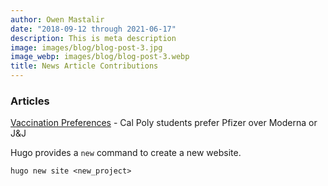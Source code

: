 ```yaml
---
author: Owen Mastalir
date: "2018-09-12 through 2021-06-17"
description: This is meta description
image: images/blog/blog-post-3.jpg
image_webp: images/blog/blog-post-3.webp
title: News Article Contributions
---
```


### Articles

[Vaccination Preferences](https://mustangnews.net/cal-poly-students-getting-vaccinated/) - Cal Poly students prefer Pfizer over Moderna or J&J


Hugo provides a `new` command to create a new website.

```
hugo new site <new_project>
```